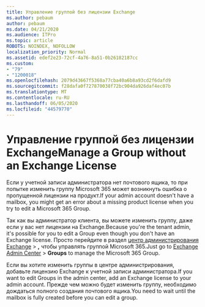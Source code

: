 ```yaml
---
title: Управление группой без лицензии Exchange
ms.author: pebaum
author: pebaum
ms.date: 04/21/2020
ms.audience: ITPro
ms.topic: article
ROBOTS: NOINDEX, NOFOLLOW
localization_priority: Normal
ms.assetid: edef2e23-72cf-4a76-8a51-0b26182187cc
ms.custom:
- "79"
- "1200018"
ms.openlocfilehash: 2079d43667f5368a77cba40a6b8a93cd2f6dafd9
ms.sourcegitcommit: f28dafa0f727870038f72bc904da926daf4ec07b
ms.translationtype: MT
ms.contentlocale: ru-RU
ms.lasthandoff: 06/05/2020
ms.locfileid: "44579770"
---
```

# <a name="manage-a-group-without-an-exchange-license"></a><span data-ttu-id="65d20-102">Управление группой без лицензии Exchange</span><span class="sxs-lookup"><span data-stu-id="65d20-102">Manage a Group without an Exchange License</span></span>

<span data-ttu-id="65d20-103">Если у учетной записи администратора нет почтового ящика, то при попытке изменить группу Microsoft 365 может возникнуть ошибка о пропущенной лицензии на продукт.</span><span class="sxs-lookup"><span data-stu-id="65d20-103">If your admin account doesn't have a mailbox, you might get an error about a missing product license when you try to edit a Microsoft 365 Group.</span></span>
  
<span data-ttu-id="65d20-104">Так как вы администратор клиента, вы можете изменить группу, даже если у вас нет лицензии на Exchange.</span><span class="sxs-lookup"><span data-stu-id="65d20-104">Because you're the tenant admin, it's possible for you to edit a Group even though you don't have an Exchange license.</span></span> <span data-ttu-id="65d20-105">Просто перейдите в раздел [центр администрирования Exchange](https://outlook.office365.com/ecp.aspx) \> **,** чтобы управлять группой Microsoft 365.</span><span class="sxs-lookup"><span data-stu-id="65d20-105">Just go to [Exchange Admin Center](https://outlook.office365.com/ecp.aspx) \> **Groups** to manage the Microsoft 365 Group.</span></span>
  
<span data-ttu-id="65d20-106">Если вы хотите изменить группы в центре администрирования, добавьте лицензию Exchange к учетной записи администратора.</span><span class="sxs-lookup"><span data-stu-id="65d20-106">If you want to edit Groups in the admin center, add an Exchange license to your admin account.</span></span> <span data-ttu-id="65d20-107">Прежде чем можно будет изменить группу, необходимо дождаться полного создания почтового ящика.</span><span class="sxs-lookup"><span data-stu-id="65d20-107">You need to wait until the mailbox is fully created before you can edit a group.</span></span>
  